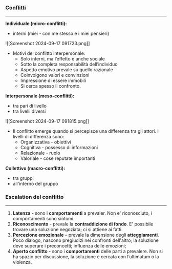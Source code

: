 ### Conflitti
---
**Individuale (micro-conflitti):** 
- interni (miei - con me stesso e i miei pensieri)

![[Screenshot 2024-09-17 091723.png]]
- Motivi del conflitto interpersonale: 
	- Solo interni, ma l’effetto è anche sociale
	- Sotto la completa responsabilità dell’individuo
	- Aspetto emotivo prevale su quello razionale
	- Coinvolgono valori e convinzioni
	- Impressione di essere immobili
	- Si cerca spesso il confronto.

**Interpersonale (meso-conflitti):**
- tra pari di livello
- tra livelli diversi

![[Screenshot 2024-09-17 091815.png]]

- Il conflitto emerge quando si percepisce una differenza tra gli attori. I livelli di differenza sono:
	- Organizzativa - obiettivi
	- Cognitiva - possesso di informazioni
	- Relazionale - ruolo
	- Valoriale - cose reputate importanti
	
**Collettivo (macro-conflitti):**
- tra gruppi
- all'interno del gruppo
### Escalation del conflitto
---
1. **Latenza** - sono i **comportamenti** a prevaler. Non e' riconosciuto, i comportamenti sono sintomi.
2. **Riconoscimento** - prevale la **contraddizione di fondo**. E' possibile trovare una soluzione negoziata; ci si attiene ai fatti.
3. **Percezione emozionale** – prevale la dimensione degli **atteggiamenti**. Poco dialogo, nascono pregiudizi nei confronti dell'altro; la soluzione deve superare i preconcetti; influenza delle emozioni;
4. **Aperto conflitto** - sono i **comportamenti** delle parti a prevalere. Non si ha spazio per discussione, la soluzione è cercata con l’ultimatum o la violenza.